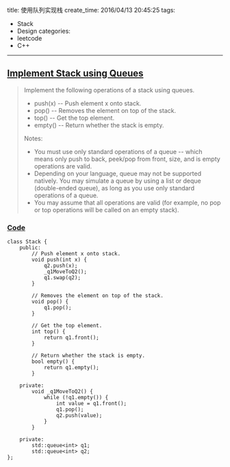 title: 使用队列实现栈
create_time: 2016/04/13 20:45:25
tags:
- Stack
- Design
categories:
- leetcode
- C++

---
## [Implement Stack using Queues](https://leetcode.com/problems/implement-stack-using-queues/)
> Implement the following operations of a stack using queues.
> * push(x) -- Push element x onto stack.
> * pop() -- Removes the element on top of the stack.
> * top() -- Get the top element.
> * empty() -- Return whether the stack is empty.
> 
> Notes:
> * You must use only standard operations of a queue -- which means only push to back, peek/pop from front, size, and is empty operations are valid.
> * Depending on your language, queue may not be supported natively. You may simulate a queue by using a list or deque (double-ended queue), as long as you use only standard operations of a queue.
> * You may assume that all operations are valid (for example, no pop or top operations will be called on an empty stack).

### [Code](https://github.com/Finalcheat/leetcode/blob/master/src/Implement-Stack-using-Queues.cpp)
```
class Stack {
    public:
        // Push element x onto stack.
        void push(int x) {
            q2.push(x);
            _q1MoveToQ2();
            q1.swap(q2);
        }

        // Removes the element on top of the stack.
        void pop() {
            q1.pop();
        }

        // Get the top element.
        int top() {
            return q1.front();
        }

        // Return whether the stack is empty.
        bool empty() {
            return q1.empty();
        }
        
    private:
        void _q1MoveToQ2() {
            while (!q1.empty()) {
                int value = q1.front();
                q1.pop();
                q2.push(value);
            }
        }
        
    private:
        std::queue<int> q1;
        std::queue<int> q2;
};
```
